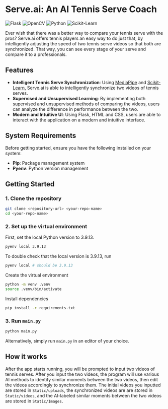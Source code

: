 # Serve.ai: An AI Tennis Serve Coach
![Flask](https://img.shields.io/badge/Flask-000000?style=for-the-badge&logo=flask&logoColor=white)
![OpenCV](https://img.shields.io/badge/OpenCV-27338e?style=for-the-badge&logo=OpenCV&logoColor=white)
![Python](https://img.shields.io/badge/Python-FFD43B?style=for-the-badge&logo=python&logoColor=blue)
![Scikit-Learn](https://img.shields.io/badge/scikit_learn-F7931E?style=for-the-badge&logo=scikit-learn&logoColor=white)

Ever wish that there was a better way to compare your tennis serve with the pros? Serve.ai offers tennis players an easy way to do just that, by intelligently adjusting the speed of two tennis serve videos so that both are synchronized. That way, you can see every stage of your serve and compare it to a professionals.

## Features

- **Intelligent Tennis Serve Synchronization**: Using [MediaPipe](https://chuoling.github.io/mediapipe/) and [Scikit-Learn](https://scikit-learn.org/stable/), Serve.ai is able to intelligently synchronize two videos of tennis serves. 
- **Supervised and Unsupervised Learning**: By implementing both supervised and unsupervised methods of comparing the videos, users can analyze the difference in performance between the two.
- **Modern and Intuitive UI**: Using Flask, HTML and CSS, users are able to interact with the application on a modern and intuitive interface.

## System Requirements

Before getting started, ensure you have the following installed on your system:

- **Pip**: Package management system
- **Pyenv**: Python version management


## Getting Started
### 1. Clone the repository
```bash
git clone <repository-url> <your-repo-name>
cd <your-repo-name>
```
### 2. Set up the virtual environment 
First, set the local Python version to 3.9.13.
```bash
pyenv local 3.9.13
```
To double check that the local version is 3.9.13, run
```bash
pyenv local # should be 3.9.13
```
Create the virtual environment
```bash
python -m venv .venv
source .venv/bin/activate
```
Install dependencies
```bash
pip install -r requirements.txt
```
### 3. Run `main.py`
```bash
python main.py
```
Alternatively, simply run `main.py` in an editor of your choice.

## How it works
After the app starts running, you will be prompted to input two videos of tennis serves. After you input the two videos, the program will use various AI methods to identify similar moments between the two videos, then edit the videos accordingly to synchronize them. The initial videos you inputted are stored in `Static/uploads`, the synchronized videos are are stored in `Static/videos`, and the AI-labeled similar moments between the two videos are stored in `Static/Images`.